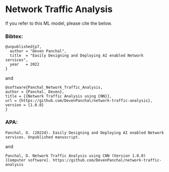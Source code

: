 # Network Traffic Analysis

If you refer to this ML model, please cite the below.

### Bibtex:
```
@unpublished{p7,
  author = "Deven Panchal",
  title  = "Easily Designing and Deploying AI enabled Network services",
  year   = 2022
}
```
and
```
@software{Panchal_Network_Traffic_Analysis,
author = {Panchal, Deven},
title = {{Network Traffic Analysis using CNN}},
url = {https://github.com/DevenPanchal/network-traffic-analysis},
version = {1.0.0}
}
```


### APA:
```
Panchal, D. (2022d). Easily Designing and Deploying AI enabled Network services. Unpublished manuscript.
```
and 
```
Panchal, D. Network Traffic Analysis using CNN (Version 1.0.0) [Computer software]. https://github.com/DevenPanchal/network-traffic-analysis
```
